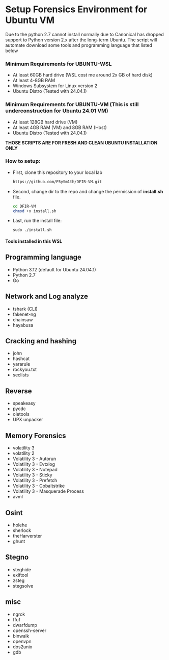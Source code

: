 # Setup Forensics Environment for Ubuntu VM

Due to the python 2.7 cannot install normally due to Canonical has dropped support to Python version 2.x after the long-term Ubuntu. 
The script will automate download some tools and programming language that listed below

### **Minimum Requirements for UBUNTU-WSL** 
- At least 60GB hard drive (WSL cost me around 2x GB of hard disk)
- At least 4-8GB RAM
- Windows Subsystem for Linux version 2
- Ubuntu Distro (Tested with 24.04.1)

### **Minimum Requirements for UBUNTU-VM** (This is still underconstruction for Ubuntu 24.01 VM)

- At least 128GB hard drive (VM)
- At least 4GB RAM (VM) and 8GB RAM (Host)
- Ubuntu Distro (Tested with 24.04.1)

**THOSE SCRIPTS ARE FOR FRESH AND CLEAN UBUNTU INSTALLATION ONLY**

### **How to setup:**

+ First, clone this repository to your local lab
    
    ```sh
    https://github.com/P5ySm1th/DFIR-VM.git
    ```

+ Second, change dir to the repo and change the permission of **install.sh** file.
    
    ```sh
    cd DFIR-VM
    chmod +x install.sh
    ```

+ Last, run the install file:
    
    ```
    sudo ./install.sh
    ```

#### Tools installed in this WSL

## Programming language
- Python 3.12 (default for Ubuntu 24.04.1)
- Python 2.7 
- Go

## Network and Log analyze
- tshark (CLI)
- fakenet-ng 
- chainsaw
- hayabusa

## Cracking and hashing
- john
- hashcat
- yararule
- rockyou.txt
- seclists

## Reverse
- speakeasy
- pycdc
- oletools
- UPX unpacker

## Memory Forensics
- volatility 3
- volatility 2
- Volatility 3 - Autorun
- Volatility 3 - Evtxlog
- Volatility 3 - Notepad
- Volatility 3 - Sticky
- Volatility 3 - Prefetch
- Volatility 3 - Cobaltstrike
- Volatility 3 - Masquerade Process
- avml

## Osint
- holehe
- sherlock
- theHarverster
- ghunt

## Stegno
- steghide
- exiftool
- zsteg
- stegsolve

## misc
- ngrok
- ffuf
- dwarfdump
- openssh-server
- binwalk 
- openvpn
- dos2unix
- gdb